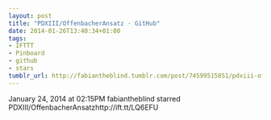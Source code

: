 ```yaml
---
layout: post
title: "PDXIII/OffenbacherAnsatz · GitHub"
date: 2014-01-26T13:40:34+01:00
tags:
- IFTTT
- Pinboard
- github
- stars
tumblr_url: http://fabiantheblind.tumblr.com/post/74599515851/pdxiii-offenbacheransatz-github
---
```

January 24, 2014 at 02:15PM
fabiantheblind starred PDXIII/OffenbacherAnsatzhttp://ift.tt/LQ6EFU
